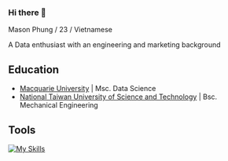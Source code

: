 ### Hi there 👋
Mason Phung / 23 / Vietnamese   


A Data enthusiast with an engineering and marketing background

## Education
- [Macquarie University](https://www.mq.edu.au) | Msc. Data Science   
- [National Taiwan University of Science and Technology](https://www.ntust.edu.tw) | Bsc. Mechanical Engineering

## Tools
[![My Skills](https://skillicons.dev/icons?i=python,sklearn,r,mysql,vscode,github)](https://skillicons.dev)
